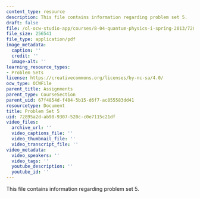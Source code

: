 ```yaml
---
content_type: resource
description: This file contains information regarding problem set 5.
draft: false
file: /ol-ocw-studio-app/courses/8-04-quantum-physics-i-spring-2013/72895a2dab989307520cc0e7115c21df_MIT8_04S13_ps5.pdf
file_size: 256541
file_type: application/pdf
image_metadata:
  caption: ''
  credit: ''
  image-alt: ''
learning_resource_types:
- Problem Sets
license: https://creativecommons.org/licenses/by-nc-sa/4.0/
ocw_type: OCWFile
parent_title: Assignments
parent_type: CourseSection
parent_uid: 67f4854d-f404-5b15-d6f7-ac855583dd41
resourcetype: Document
title: Problem Set 5
uid: 72895a2d-ab98-9307-520c-c0e7115c21df
video_files:
  archive_url: ''
  video_captions_file: ''
  video_thumbnail_file: ''
  video_transcript_file: ''
video_metadata:
  video_speakers: ''
  video_tags: ''
  youtube_description: ''
  youtube_id: ''
---
```

This file contains information regarding problem set 5.